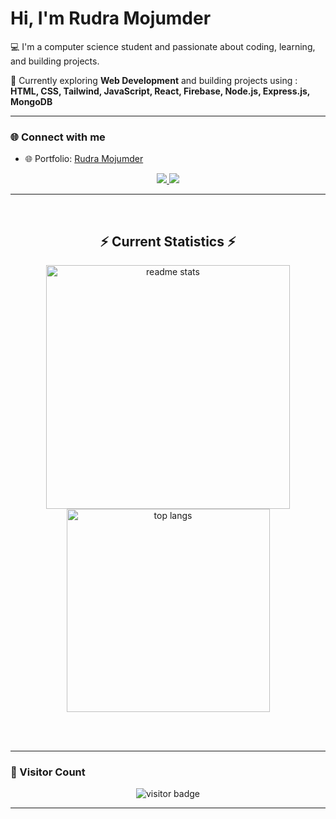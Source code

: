 #  Hi, I'm Rudra Mojumder  

💻 I'm a computer science student and passionate about coding, learning, and building projects.  

🚀 Currently exploring **Web Development** and building projects using :  
**HTML, CSS, Tailwind, JavaScript, React, Firebase, Node.js, Express.js, MongoDB**  

---

### 🌐 Connect with me  

- 🌐 Portfolio: [Rudra Mojumder](https://therudrabro.github.io/Portfolio/)


<p align="center">
  <!-- LinkedIn -->
  <a href="https://www.linkedin.com/in/rudra-mojumder-05a053306/" target="_blank">
    <img src="https://img.shields.io/badge/LinkedIn-0A66C2?style=flat&logo=linkedin&logoColor=white" />
  </a>
  
  <!-- Gmail -->
  <a href="mailto:rudramraj22@gmail.com" target="_blank">
    <img src="https://img.shields.io/badge/Gmail-D14836?style=flat&logo=gmail&logoColor=white" />
  </a>
</p>


---


<br/>
  <h2 align="center">⚡ Current Statistics ⚡</h2>

<div align=center>
  <img width=390 src="https://github-readme-stats.vercel.app/api?username=TheRudraBro&show_icons=true&theme=react&rank_icon=github&border_radius=10" alt="readme stats" />
  <img width=325 align="center" src="https://github-readme-stats.vercel.app/api/top-langs/?username=TheRudraBro&hide=HTML&langs_count=8&layout=compact&theme=react&border_radius=10&size_weight=0.5&count_weight=0.5&exclude_repo=github-readme-stats" alt="top langs" />
</div>

  
<br/><br/>

---

### 👀 Visitor Count  

<p align="center">
  <img src="https://komarev.com/ghpvc/?username=TheRudraBro&label=Visitors&color=0e75b6&style=flat" alt="visitor badge" />
</p>

---

